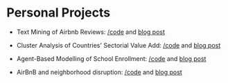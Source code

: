 # Personal Projects

* Text Mining of Airbnb Reviews: [/code](https://github.com/jolene-lim/personal_projects/tree/master/airbnb_text_mining) and [blog post](https://jolene-lim.github.io/natural%20language%20processing/spatial%20analysis/data%20visualization/2019/12/15/airbnb-text-mining.html)

* Cluster Analysis of Countries' Sectorial Value Add: [/code](https://github.com/jolene-lim/personal_projects/tree/master/clustering) and [blog post](https://jolene-lim.github.io/unsupervised%20learning/2019/09/23/cluster_sector.html)  

* Agent-Based Modelling of School Enrollment: [/code](https://github.com/jolene-lim/personal_projects/tree/master/abm) and [blog post](https://jolene-lim.github.io/agent-based%20modelling/2019/08/23/abm.html)  

* AirBnB and neighborhood disruption: [/code](https://github.com/jolene-lim/personal_projects/tree/master/airbnb_spatial_analysis) and [blog post](https://github.com/jolene-lim/personal_projects/tree/master/airbnb_spatial_analysis)  